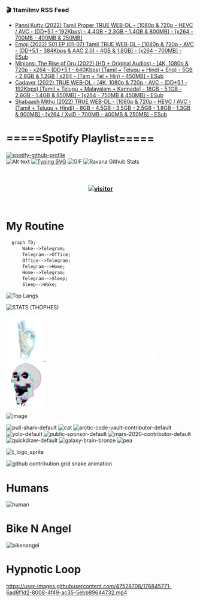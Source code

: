 ### 🎬 1tamilmv RSS Feed

<!-- BLOG-POST-LIST:START -->
- [Panni Kutty &lpar;2022&rpar; Tamil Proper TRUE WEB-DL - [1080p &amp; 720p - HEVC / AVC - &lpar;DD+5.1 - 192Kbps&rpar; - 4.4GB - 2.3GB - 1.4GB &amp; 800MB] - [x264 - 700MB - 400MB &amp; 250MB]](https://www.1tamilmv.team/index.php?/forums/topic/167369-panni-kutty-2022-tamil-proper-true-web-dl-1080p-720p-hevc-avc-dd51-192kbps-44gb-23gb-14gb-800mb-x264-700mb-400mb-250mb/&do=findComment&comment=333474)
- [Emoji &lpar;2022&rpar; S01 EP &lpar;01-07&rpar; Tamil TRUE WEB-DL - [1080p &amp; 720p - AVC - &lpar;DD+5.1 - 384Kbps &amp; AAC 2.0&rpar; - 4GB &amp; 1.8GB] - [x264 - 700MB] - ESub](https://www.1tamilmv.team/index.php?/forums/topic/167370-emoji-2022-s01-ep-01-07-tamil-true-web-dl-1080p-720p-avc-dd51-384kbps-aac-20-4gb-18gb-x264-700mb-esub/&do=findComment&comment=333473)
- [Minions: The Rise of Gru &lpar;2022&rpar; &lpar;HD + Original Audios&rpar; - [4K, 1080p &amp; 720p - x264 - &lpar;DD+5.1 - 640Kbps&rpar; &lpar;Tamil + Telugu + Hindi + Eng&rpar; - 5GB - 2.8GB &amp; 1.2GB | x264 - &lpar;Tam + Tel + Hin&rpar; - 450MB] - ESub](https://www.1tamilmv.team/index.php?/forums/topic/167368-minions-the-rise-of-gru-2022-hd-original-audios-4k-1080p-720p-x264-dd51-640kbps-tamil-telugu-hindi-eng-5gb-28gb-12gb-x264-tam-tel-hin-450mb-esub/&do=findComment&comment=333472)
- [Cadaver &lpar;2022&rpar; TRUE WEB-DL - [4K, 1080p &amp; 720p - AVC - &lpar;DD+5.1 - 192Kbps&rpar; [Tamil + Telugu + Malayalam + Kannada] - 18GB - 5.1GB - 2.6GB - 1.4GB &amp; 850MB] - [x264 - 750MB &amp; 450MB] - ESub](https://www.1tamilmv.team/index.php?/forums/topic/167356-cadaver-2022-true-web-dl-4k-1080p-720p-avc-dd51-192kbps-tamil-telugu-malayalam-kannada-18gb-51gb-26gb-14gb-850mb-x264-750mb-450mb-esub/&do=findComment&comment=333471)
- [Shabaash Mithu &lpar;2022&rpar; TRUE WEB-DL - [1080p &amp; 720p - HEVC / AVC - &lpar;Tamil + Telugu + Hindi&rpar; - 8GB - 4.5GB - 3.5GB - 2.5GB - 1.8GB - 1.3GB &amp; 900MB] - [x264 / XviD - 700MB - 400MB &amp; 250MB] - ESub](https://www.1tamilmv.team/index.php?/forums/topic/167363-shabaash-mithu-2022-true-web-dl-1080p-720p-hevc-avc-tamil-telugu-hindi-8gb-45gb-35gb-25gb-18gb-13gb-900mb-x264-xvid-700mb-400mb-250mb-esub/&do=findComment&comment=333470)
<!-- BLOG-POST-LIST:END -->

# =====Spotify Playlist=====
[![spotify-github-profile](https://spotify-github-profile.vercel.app/api/view?uid=31rfzgmuvvewegdlxvlev4ynz4vu&cover_image=true&theme=default&bar_color=53b14f&bar_color_cover=true)](https://ravana69.github.io/rss)
</br>
![Alt text](https://spotify-recently-played-readme.vercel.app/api?user=31rfzgmuvvewegdlxvlev4ynz4vu)
[![Typing SVG](https://readme-typing-svg.herokuapp.com?color=%2336BCF7&center=true&vCenter=true&multiline=true&height=81&lines=I+AM+RAVANA;CONTACT+ME+ON+TELEGRAM%3A+%40R4V4N4)](https://git.io/typing-svg)
<img align="centre" height="400px" width="490px" alt="GIF" src="https://github.com/ravana69/ravana69/blob/master/rvm.gif" />
![Ravana Github Stats](https://github-readme-stats.vercel.app/api?username=ravana69&&show_icons=true&theme=radical)

<br />
<h3 align="center"> <a href="https://t.me/r4v4n4"><img src="https://profile-counter.glitch.me/ravana69/count.svg" alt="visitor" width="600"></a> </h3>
</br>

<H1>My Routine</H1>

```mermaid
  graph TD;
      Wake-->Telegram;
      Telegram-->Office;
      Office-->Telegram;
      Telegram-->Home;
      Home-->Telegram;
      Telegram-->Sleep;
      Sleep-->Wake;
```
![Top Langs](https://github-readme-stats.vercel.app/api/top-langs/?username=ravana69&&show_icons=true&theme=radical)

![STATS (THOPHES)](https://github-profile-trophy.vercel.app/?username=ravana69&theme=gruvbox&margin-w=10&margin-h=15&column=8)
<br />
<p align="left">
    <a href="#">
        <img width="20%" src="./assets/images/hand.gif" alt="" />
    </a>
    <a href="#">
        <img width="59%" src="./assets/images/spacer.png" alt="" >
    </a>
    <a href="#">
        <img width="20%" src="./assets/images/skull.gif" alt="" />
    </a>
</p>


![image](https://user-images.githubusercontent.com/47528708/175298537-0623dc00-7b1a-4ec1-b5b1-71768763a234.png)

<img width="148" alt="pull-shark-default" src="https://user-images.githubusercontent.com/47528708/176419715-70981865-4dc6-489a-8a1a-06842db67b15.gif"> <img width="148" alt="cat" src="https://user-images.githubusercontent.com/47528708/179149594-60701d0e-e626-415f-9958-80736351eadd.gif"> <img width="148" alt="arctic-code-vault-contributor-default" src="https://user-images.githubusercontent.com/47528708/175267501-e1fbbb8f-c2b2-4882-b865-2ac4debef26c.png"> <img width="148" alt="yolo-default" src="https://user-images.githubusercontent.com/47528708/175267654-281a1880-1129-4b7b-bf2f-de5dd2bc5afa.png"> <img width="148" alt="public-sponsor-default" src="https://user-images.githubusercontent.com/47528708/175268448-2e78cc75-fb25-4d76-bd22-7df520446b45.png"> <img width="148" alt="mars-2020-contributor-default" src="https://user-images.githubusercontent.com/47528708/175268475-de6d987a-3be9-4353-86a5-23b422559355.png"> <img width="148" alt="quickdraw-default" src="https://user-images.githubusercontent.com/47528708/179148665-33e7c2c8-5d95-413e-8b25-6862820a5fe7.png"> <img width="148" alt="galaxy-brain-bronze" src="https://user-images.githubusercontent.com/47528708/176419717-e2fdca8b-0fdc-47dd-9511-a7ff52178a33.gif"> <img width="148" alt="pea" src="https://user-images.githubusercontent.com/47528708/179149608-800ce6e1-7d24-4bfe-8e84-5628e6d5497d.gif">

![t_logo_sprite](https://user-images.githubusercontent.com/47528708/175293007-21ff1792-1fca-4be3-bcae-12fdc3aa414f.svg)

![github contribution grid snake animation](https://raw.githubusercontent.com/ravana69/ravana69/output/github-contribution-grid-snake-dark.svg#gh-dark-mode-only)

# Humans
<img width="170" alt="human" src="https://user-images.githubusercontent.com/47528708/176413829-c142d478-1c96-4c3c-a2a4-2dd35374c335.gif">

# Bike N Angel
<img width="170" alt="bikenangel" src="https://user-images.githubusercontent.com/47528708/176616968-3a44f91e-8016-477c-9bb5-c4689a1adbee.gif">

# Hypnotic Loop

https://user-images.githubusercontent.com/47528708/176845771-6ad8f1d2-8008-4f49-ac35-5ebb89644732.mp4

